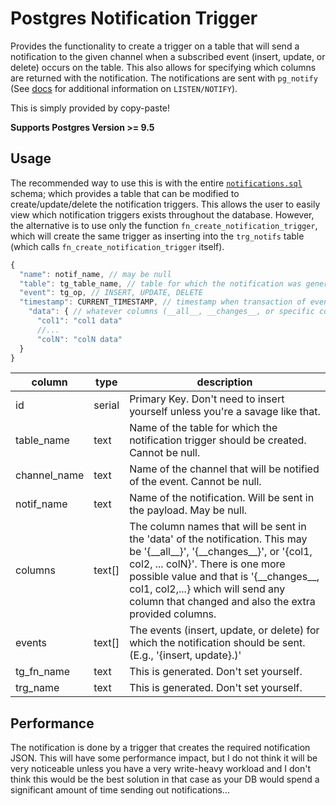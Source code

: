 # Postgres Notification Trigger
Provides the functionality to create a trigger on a table that will send a notification to the given channel 
when a subscribed event (insert, update, or delete) occurs on the table. This also allows for specifying which
columns are returned with the notification. The notifications are sent with `pg_notify`
(See [docs](https://www.postgresql.org/docs/current/sql-notify.html) for additional information on `LISTEN/NOTIFY`).

This is simply provided by copy-paste! 

**Supports Postgres Version >= 9.5**

## Usage
The recommended way to use this is with the entire [`notifications.sql`](./notifications.sql) schema; which 
provides a table that can be modified to create/update/delete the notification triggers. This allows the user to 
easily view which notification triggers exists throughout the database. However, the alternative is to use only 
the function `fn_create_notification_trigger`, which will create the same trigger as inserting into the `trg_notifs` table (which calls `fn_create_notification_trigger` itself).

```javascript
{
  "name": notif_name, // may be null 
  "table": tg_table_name, // table for which the notification was generated
  "event": tg_op, // INSERT, UPDATE, DELETE
  "timestamp": CURRENT_TIMESTAMP, // timestamp when transaction of event occurred
    "data": { // whatever columns (__all__, __changes__, or specific columns) were subscribed to for events
      "col1": "col1 data"
      //...
      "colN": "colN data"
  }
}
```

|column|type|description|
|------|----|-----------|
| id | serial | Primary Key. Don't need to insert yourself unless you're a savage like that. |
| table_name | text | Name of the table for which the notification trigger should be created. Cannot be null. |
| channel_name | text | Name of the channel that will be notified of the event. Cannot be null. |
| notif_name | text | Name of the notification. Will be sent in the payload. May be null. |
| columns | text[] | The column names that will be sent in the 'data' of the notification. This may be '{\_\_all\_\_}', '{\_\_changes\_\_}', or '{col1, col2, ... colN}'. There is one more possible value and that is '{\_\_changes\_\_, col1, col2,...} which will send any column that changed and also the extra provided columns. |
| events | text[] | The events (insert, update, or delete) for which the notification should be sent. (E.g., '{insert, update}.)'|
| tg_fn_name | text | This is generated. Don't set yourself. |
| trg_name | text | This is generated. Don't set yourself. |


## Performance
The notification is done by a trigger that creates the required notification JSON. This will have some performance 
impact, but I do not think it will be very noticeable unless you have a very write-heavy workload and I don't 
think this would be the best solution in that case as your DB would spend a significant amount of time sending out 
notifications...
